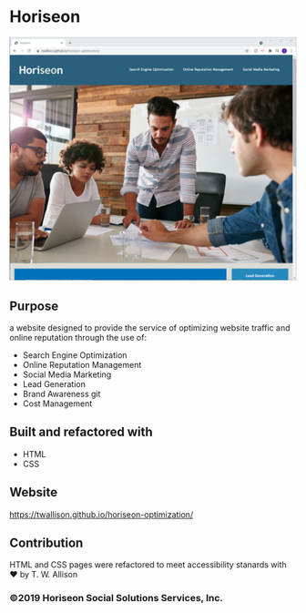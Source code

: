 # Horiseon

![horiseon website homepage](./assets/images/horiseon-screenshot.png)

##  Purpose
a website designed to provide the service of optimizing website traffic and online reputation through the use of:
* Search Engine Optimization
* Online Reputation Management
* Social Media Marketing
* Lead Generation
* Brand Awareness git
* Cost Management

## Built and refactored with 
* HTML
* CSS

## Website
https://twallison.github.io/horiseon-optimization/

## Contribution
HTML and CSS pages were refactored to meet accessibility stanards with ❤️ by T. W. Allison

### ©️2019 Horiseon Social Solutions Services, Inc.

